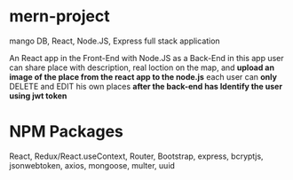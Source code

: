 # mern-project
mango DB, React, Node.JS, Express full stack application 


An React app in the Front-End with Node.JS as a Back-End in this app user can share
place with description, real loction on the map, and **upload an image of the place
from the react app to the node.js** each user can **only** DELETE and EDIT his own
places **after the back-end has Identify the user using jwt token**

# NPM Packages
React, Redux/React.useContext, Router, Bootstrap, express, bcryptjs, jsonwebtoken, axios, mongoose, multer, uuid


